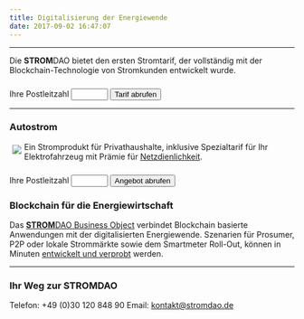 ```yaml
---
title: Digitalisierung der Energiewende 
date: 2017-09-02 16:47:07
---
```

___
<html>		
		<p>Die <strong>STROM</strong>DAO bietet den ersten Stromtarif, der vollständig mit der Blockchain-Technologie von Stromkunden entwickelt wurde.</p>
		<form action="/tarif/" method="GET">
		<div class="form-group">		    
		    <div class="input-group">
				<span class="input-group-addon" id="sizing-addon2">Ihre Postleitzahl</span>
				<input type="text" name="plz" id="plz" size="5" class="form-control terms">
				<span class="input-group-btn">
				<button id="getTarif" type="submit" class="btn btn-danger" style="margin-top:10px;">Tarif abrufen</button>
		    </span>
		    </div>
		</div>	
		</form>
<hr/>
<h3>Autostrom</h3>
<a href="https://autostrom.stromdao.de/" title="Autostrom ohne Abschaltzeiten" ><img src="/assets/ev.png" style="float:left;margin:5px;"></a>
		<div style="display:block">
		<p>Ein Stromprodukt für Privathaushalte, inklusive Spezialtarif für Ihr Elektrofahrzeug mit Prämie für <a href="https://autostrom.stromdao.de/articles/netzdienlichkeit" title="Hintergrund:Prämie für Netzdienlichkeit">Netzdienlichkeit</a>.</p>				
			<form action="https://autostrom.stromdao.de/" method="GET">
			<div class="form-group">				
				<div class="input-group">
					<span class="input-group-addon" id="sizing-addon2">Ihre Postleitzahl</span>
					<input type="text" name="plz" id="plz" size="5" class="form-control terms">
					<span class="input-group-btn">
					<button id="getTarif" type="submit" class="btn btn-danger" style="margin-top:10px;">Angebot abrufen</button>				 
					</span>
				</div>
			</div>	
			</form>
		</div>
</html>

### Blockchain für die Energiewirtschaft
Das [**STROM**DAO Business Object](https://github.com/energychain/StromDAO-BusinessObject) verbindet Blockchain basierte Anwendungen mit der digitalisierten 
Energiewende. Szenarien für Prosumer, P2P oder lokale Strommärkte sowie dem Smartmeter Roll-Out, können in Minuten [entwickelt und verprobt](https://fury.network/) werden.

___

### Ihr Weg zur **STROM**DAO
Telefon: +49 (0)30 120 848 90
Email: kontakt@stromdao.de
